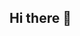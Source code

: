 ## Hi there 👋

<!--
**Milan-Trehan/Milan-Trehan** is a ✨ _special_ ✨ repository because its `README.md` (this file) appears on your GitHub profile.

Here are some ideas to get you started:

- 🔭 I’m currently working on a degree apprenticeship course with a data analyst pathway at QMUL.
- 🌱 I’m currently learning the fundementals of programming.
- 👯 I’m looking to collaborate on anything relevant to my university course
- 🤔 I’m looking for help with learning how to code well and gain some confidence in coding myself.
- 💬 Ask me about what I'm intrested in.
- 📫 How to reach me email me...trehanmilan5@gmail.com
- 😄 Pronouns: He/Him
- ⚡ Fun fact: I have never coded before.I'm learning it all on the job.
-->
